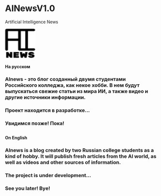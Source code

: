 # AINewsV1.0
Artificial Intelligence News

<a href="https://github.com/Amadey2002/AINewsV1.0" rel="nofollow"> <img src="images/AInews.png" alt="AInews" width="100" height="100" style="max-width:100%;"> </a> 

<strong>На русском</strong>

### AInews - это блог созданный двумя студентами Российского колледжа, как некое хобби. В нем будут выпускаться свежие статьи из мира ИИ, а также видео и другие источники информации. 
### Проект находится в разработке...
### Увидимся позже! Пока!
##

<strong>On English</strong>

### AInews is a blog created by two Russian college students as a kind of hobby. It will publish fresh articles from the AI world, as well as videos and other sources of information. 
### The project is under development...
### See you later! Bye!
